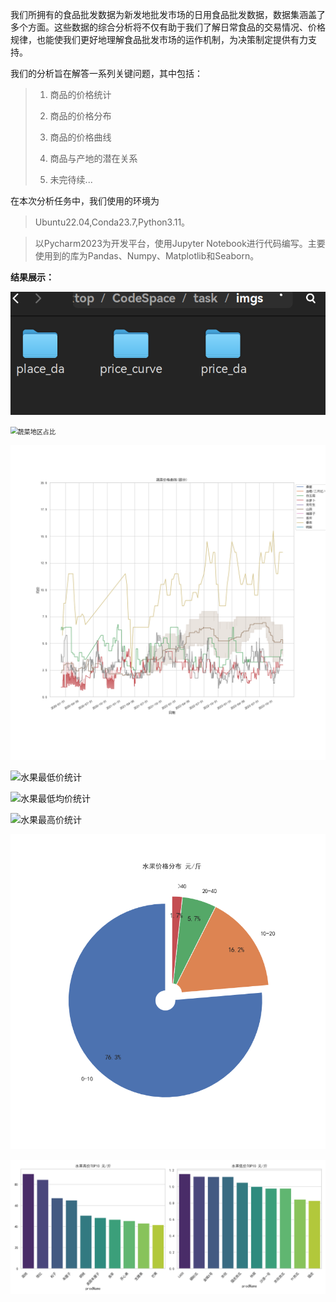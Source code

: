 我们所拥有的食品批发数据为新发地批发市场的日用食品批发数据，数据集涵盖了多个方面。这些数据的综合分析将不仅有助于我们了解日常食品的交易情况、价格规律，也能使我们更好地理解食品批发市场的运作机制，为决策制定提供有力支持。

我们的分析旨在解答一系列关键问题，其中包括：

> 1. 商品的价格统计
>
> 2. 商品的价格分布
>
> 3. 商品的价格曲线
>
> 4. 商品与产地的潜在关系
> 5. 未完待续...

在本次分析任务中，我们使用的环境为

>  Ubuntu22.04,Conda23.7,Python3.11。

> 以Pycharm2023为开发平台，使用Jupyter Notebook进行代码编写。主要使用到的库为Pandas、Numpy、Matplotlib和Seaborn。

**结果展示：**

![image-20240114161648876](./src/imgs/image-20240114161648876.png)

<img src="/home/flkbme_/Desktop/CodeSpace/task/imgs/place_da/蔬菜地区占比.png" alt="蔬菜地区占比" style="zoom:72%;" />

![蔬菜价格曲线](./src/imgs/蔬菜价格曲线.png)

![水果最低价统计](./src/imgs/水果最低价统计.png)

![水果最低均价统计](./src/imgs/水果最低均价统计.png)

![水果最高价统计](./src/imgs/水果最高价统计.png)

![水果价格分布](./src/imgs/水果价格分布.png)

![水果均价统计](./src/imgs/水果均价统计.png)